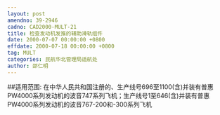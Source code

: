 ```yaml
---
layout: post
amendno: 39-2946
cadno: CAD2000-MULT-21
title: 检查发动机发推的辅助滑轨组件
date: 2000-07-07 00:00:00 +0800
effdate: 2000-07-18 00:00:00 +0800
tag: MULT
categories: 民航华北管理局适航处
author: 邵仁明
---
```


##适用范围:
在中华人民共和国注册的、生产线号696至1100(含)并装有普惠PW4000系列发动机的波音747系列飞机；生产线号1至646(含)并装有普惠PW4000系列发动机的波音767-200和-300系列飞机


